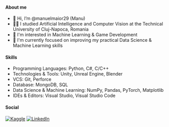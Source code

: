 #### About me
- 👋 Hi, I’m @manuelmaior29 (Manu)
- 👨‍🎓 I studied Artificial Intelligence and Computer Vision at the Technical University of Cluj-Napoca, Romania 
- 👀 I'm interested in Machine Learning & Game Development
- 🌱 I'm currently focused on improving my practical Data Science & Machine Learning skills

#### Skills
- Programming Languages: Python, C#, C/C++
- Technologies & Tools: Unity, Unreal Engine, Blender
- VCS: Git, Perforce
- Database: MongoDB, SQL
- Data Science & Machine Learning: NumPy, Pandas, PyTorch, Matplotlib
- IDEs & Editors: Visual Studio, Visual Studio Code

#### Social
[![Kaggle](https://img.shields.io/badge/Kaggle-manuelmaior-orange)](https://www.kaggle.com/manuelmaior)
[![LinkedIn](https://img.shields.io/badge/LinkedIn-ManuelRazvanMaior-blue)](https://www.linkedin.com/in/manuel-razvan-maior-2a119b161/)

<!---
manuelmaior29/manuelmaior29 is a ✨ special ✨ repository because its `README.md` (this file) appears on your GitHub profile.
You can click the Preview link to take a look at your changes.
--->
